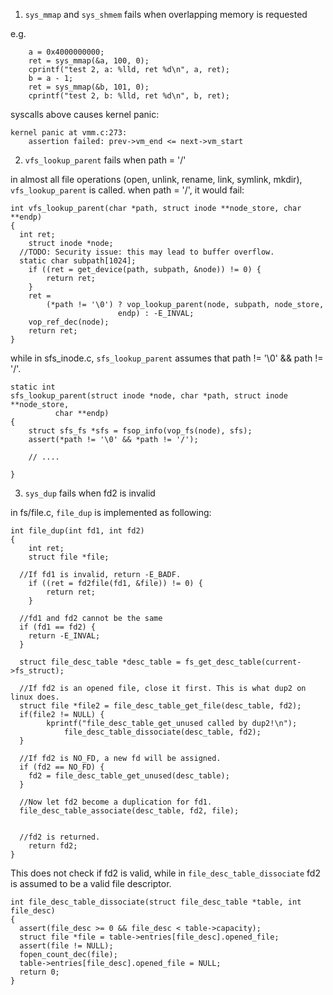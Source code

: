 1. `sys_mmap` and `sys_shmem` fails when overlapping memory is requested

e.g. 

```
    a = 0x4000000000;
	ret = sys_mmap(&a, 100, 0);
    cprintf("test 2, a: %lld, ret %d\n", a, ret);
    b = a - 1;
    ret = sys_mmap(&b, 101, 0);
    cprintf("test 2, b: %lld, ret %d\n", b, ret);
```

syscalls above causes kernel panic:

```
kernel panic at vmm.c:273:
    assertion failed: prev->vm_end <= next->vm_start
```


2. `vfs_lookup_parent` fails when path = '/'

in almost all file operations (open, unlink, rename, link, symlink, mkdir), `vfs_lookup_parent` is called. when path = '/', it would fail:

```
int vfs_lookup_parent(char *path, struct inode **node_store, char **endp)
{
  int ret;
	struct inode *node;
  //TODO: Security issue: this may lead to buffer overflow.
  static char subpath[1024];
	if ((ret = get_device(path, subpath, &node)) != 0) {
		return ret;
	}
	ret =
	    (*path != '\0') ? vop_lookup_parent(node, subpath, node_store,
						endp) : -E_INVAL;
	vop_ref_dec(node);
	return ret;
}
```

while in sfs\_inode.c, `sfs_lookup_parent` assumes that path != '\0' && path != '/'.

```
static int
sfs_lookup_parent(struct inode *node, char *path, struct inode **node_store,
		  char **endp)
{
	struct sfs_fs *sfs = fsop_info(vop_fs(node), sfs);
	assert(*path != '\0' && *path != '/');

    // ....

}
```


3. `sys_dup` fails when fd2 is invalid

in fs/file.c, `file_dup` is implemented as following: 

```
int file_dup(int fd1, int fd2)
{
	int ret;
	struct file *file;

  //If fd1 is invalid, return -E_BADF.
	if ((ret = fd2file(fd1, &file)) != 0) {
		return ret;
	}

  //fd1 and fd2 cannot be the same
  if (fd1 == fd2) {
    return -E_INVAL;
  }

  struct file_desc_table *desc_table = fs_get_desc_table(current->fs_struct);

  //If fd2 is an opened file, close it first. This is what dup2 on linux does.
  struct file *file2 = file_desc_table_get_file(desc_table, fd2);
  if(file2 != NULL) {
		kprintf("file_desc_table_get_unused called by dup2!\n");
    		file_desc_table_dissociate(desc_table, fd2);
  }

  //If fd2 is NO_FD, a new fd will be assigned.
  if (fd2 == NO_FD) {
    fd2 = file_desc_table_get_unused(desc_table);
  }

  //Now let fd2 become a duplication for fd1.
  file_desc_table_associate(desc_table, fd2, file);
  

  //fd2 is returned.
	return fd2;
}
```

This does not check if fd2 is valid, while in `file_desc_table_dissociate` fd2 is assumed to be a valid file descriptor.

```
int file_desc_table_dissociate(struct file_desc_table *table, int file_desc)
{
  assert(file_desc >= 0 && file_desc < table->capacity);
  struct file *file = table->entries[file_desc].opened_file;
  assert(file != NULL);
  fopen_count_dec(file);
  table->entries[file_desc].opened_file = NULL;
  return 0;
}
```

